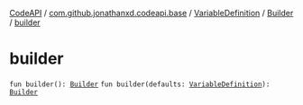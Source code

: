 [CodeAPI](../../../index.md) / [com.github.jonathanxd.codeapi.base](../../index.md) / [VariableDefinition](../index.md) / [Builder](index.md) / [builder](.)

# builder

`fun builder(): `[`Builder`](index.md)
`fun builder(defaults: `[`VariableDefinition`](../index.md)`): `[`Builder`](index.md)